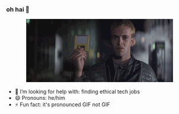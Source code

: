 ### oh hai 👋

<p align="center">
  <img src="https://raw.githubusercontent.com/heavyimage/heavyimage/master/hackers-the-plague.gif" />
</p>

- 🤔 I’m looking for help with: finding ethical tech jobs
- 😄 Pronouns: he/him
- ⚡ Fun fact: it's pronounced GIF not GIF
